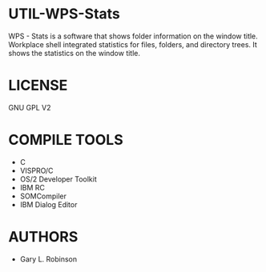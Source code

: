 UTIL-WPS-Stats
=========

WPS - Stats is a software that shows folder information on the window title. Workplace shell integrated statistics for files, folders, and directory trees. It shows the statistics on the window title. 


LICENSE
========
GNU GPL V2


COMPILE TOOLS
==============
* C
* VISPRO/C
* OS/2 Developer Toolkit
* IBM RC
* SOMCompiler
* IBM Dialog Editor 


AUTHORS
=============
- Gary L. Robinson
